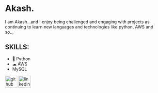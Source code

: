 
# Akash.

I am Akash...and I enjoy being challenged and engaging with projects as continuing to learn new languages and technologies like python, AWS and so..,

## SKILLS:
* 🐍 Python
* ☁  AWS
* MySQL






[<img src='https://cdn.jsdelivr.net/npm/simple-icons@3.0.1/icons/github.svg' alt='github' height='40'>](https://github.com/https://github.com/Akash051198)  [<img src='https://cdn.jsdelivr.net/npm/simple-icons@3.0.1/icons/linkedin.svg' alt='linkedin' height='40'>](https://www.linkedin.com/in/www.linkedin.com/in/akash-p-0511/)  




